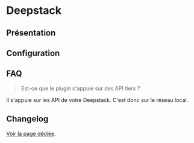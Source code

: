 # Deepstack

## Présentation




## Configuration




## FAQ

> Est-ce que le plugin s'appuie sur des API tiers ?

Il s'appuie sur les API de votre Deepstack. C'est donc sur le réseau local.

## Changelog

[Voir la page dédiée](changelog.md).
